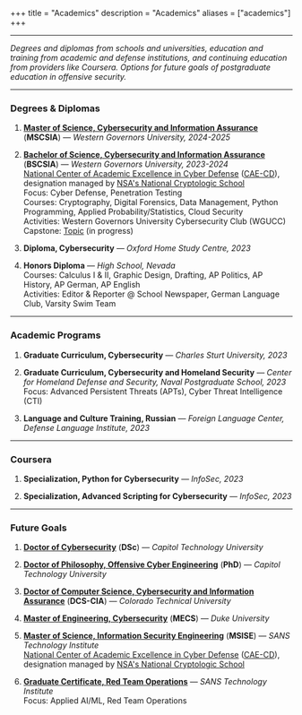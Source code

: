+++
title = "Academics"
description = "Academics"
aliases = ["academics"]
+++

---

*Degrees and diplomas from schools and universities, education and training from academic and defense institutions, and continuing education from providers like Coursera. Options for future goals of postgraduate education in offensive security.*

---

### Degrees & Diplomas

1. [**Master of Science, Cybersecurity and Information Assurance**](https://www.wgu.edu/online-it-degrees/cybersecurity-information-assurance-masters-program.html) (**MSCSIA**) — *Western Governors University, 2024-2025*

2. [**Bachelor of Science, Cybersecurity and Information Assurance**](https://www.wgu.edu/online-it-degrees/cybersecurity-information-assurance-bachelors-program.html) (**BSCSIA**) — *Western Governors University, 2023-2024* \
 [National Center of Academic Excellence in Cyber Defense](https://www.wgu.edu/online-it-degrees/cybersecurity-information-assurance-bachelors-program/cae-cde-program-designation.html) ([CAE-CD](https://caecommunity.org/about-us/what-cae-cybersecurity)), designation managed by [NSA's National Cryptologic School](https://www.nsa.gov/Academics/Centers-of-Academic-Excellence/) \
 Focus: Cyber Defense, Penetration Testing \
 Courses: Cryptography, Digital Forensics, Data Management, Python Programming, Applied Probability/Statistics, Cloud Security \
 Activities: Western Governors University Cybersecurity Club (WGUCC) \
 Capstone: [Topic](https://noahsec.pro/writing) (in progress) 

3. **Diploma, Cybersecurity** — *Oxford Home Study Centre, 2023*

4. **Honors Diploma** — *High School, Nevada* \
 Courses: Calculus I & II, Graphic Design, Drafting, AP Politics, AP History, AP German, AP English \
 Activities: Editor & Reporter @ School Newspaper, German Language Club, Varsity Swim Team

---

### Academic Programs

1. **Graduate Curriculum, Cybersecurity** — *Charles Sturt University, 2023*

2. **Graduate Curriculum, Cybersecurity and Homeland Security** — *Center for Homeland Defense and Security, Naval Postgraduate School, 2023* \
 Focus: Advanced Persistent Threats (APTs), Cyber Threat Intelligence (CTI)

3. **Language and Culture Training, Russian** — *Foreign Language Center, Defense Language Institute, 2023*

---

### Coursera

1. **Specialization, Python for Cybersecurity** — *InfoSec, 2023*

2. **Specialization, Advanced Scripting for Cybersecurity** — *InfoSec, 2023*

---

### Future Goals

1. [**Doctor of Cybersecurity**](https://www.captechu.edu/degrees-and-programs/doctoral-degrees/doctorate-in-cybersecurity) (**DSc**) — *Capitol Technology University*

2. [**Doctor of Philosophy, Offensive Cyber Engineering**](https://www.captechu.edu/degrees-and-programs/doctoral-degrees/offensive-cyber-engineering-phd) (**PhD**) — *Capitol Technology University*

3. [**Doctor of Computer Science, Cybersecurity and Information Assurance**](https://www.coloradotech.edu/degrees/doctorates/computer-science/cybersecurity-information-assurance) (**DCS-CIA**) — *Colorado Technical University*

4. [**Master of Engineering, Cybersecurity**](https://cybersecurity.meng.duke.edu/degree) (**MECS**) — *Duke University*

5. [**Master of Science, Information Security Engineering**](https://www.sans.edu/cyber-security-programs/masters-degree/?msc=main-nav) (**MSISE**) — *SANS Technology Institute* \
 [National Center of Academic Excellence in Cyber Defense](https://www.wgu.edu/online-it-degrees/cybersecurity-information-assurance-bachelors-program/cae-cde-program-designation.html) ([CAE-CD](https://caecommunity.org/about-us/what-cae-cybersecurity)), designation managed by [NSA's National Cryptologic School](https://www.nsa.gov/Academics/Centers-of-Academic-Excellence/)

6. [**Graduate Certificate, Red Team Operations**](https://www.sans.edu/cyber-security-programs/graduate-certificate-purple-team/) — *SANS Technology Institute* \
 Focus: Applied AI/ML, Red Team Operations